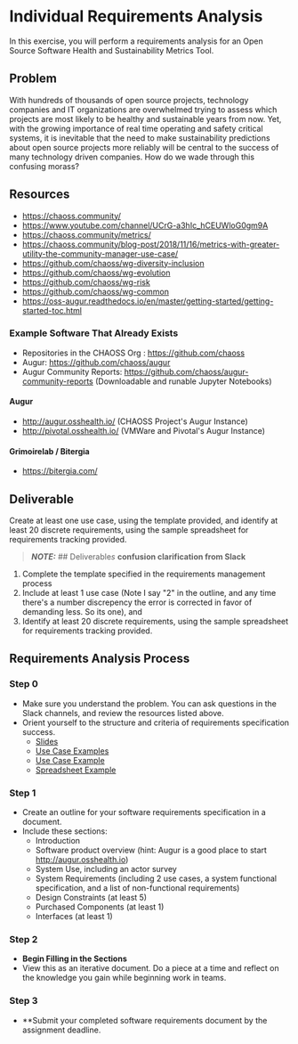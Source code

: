 # Individual Requirements Analysis

In this exercise, you will perform a requirements analysis for an Open Source Software Health and Sustainability Metrics Tool. 

## Problem
With hundreds of thousands of open source projects, technology companies and IT organizations are overwhelmed trying to assess which projects are most likely to be healthy and sustainable years from now. Yet, with the growing importance of real time operating and safety critical systems, it is inevitable that the need to make sustainability predictions about open source projects more reliably will be central to the success of many technology driven companies. How do we wade through this confusing morass? 

## Resources
 - https://chaoss.community/
 - https://www.youtube.com/channel/UCrG-a3hIc_hCEUWloG0gm9A
 - https://chaoss.community/metrics/
 - https://chaoss.community/blog-post/2018/11/16/metrics-with-greater-utility-the-community-manager-use-case/
 - https://github.com/chaoss/wg-diversity-inclusion
 - https://github.com/chaoss/wg-evolution
 - https://github.com/chaoss/wg-risk
 - https://github.com/chaoss/wg-common
 - https://oss-augur.readthedocs.io/en/master/getting-started/getting-started-toc.html

### Example Software That Already Exists 

 - Repositories in the CHAOSS Org : https://github.com/chaoss
 - Augur: https://github.com/chaoss/augur
 - Augur Community Reports: https://github.com/chaoss/augur-community-reports (Downloadable and runable Jupyter Notebooks)

#### Augur
 - http://augur.osshealth.io/  (CHAOSS Project's Augur Instance)
 - http://pivotal.osshealth.io/ (VMWare and Pivotal's Augur Instance)
 
#### Grimoirelab / Bitergia
 - https://bitergia.com/
 
## Deliverable
Create at least one use case, using the template provided, and identify at least 20 discrete requirements, using the sample spreadsheet for requirements tracking provided. 

> **_NOTE:_** ## Deliverable*s*  __confusion clarification from Slack__ 
1. Complete the template specified in the requirements management process
2. Include at least 1 use case (Note I say "2" in the outline, and any time there's a number discrepency the error is corrected in favor of demanding less. So its one), and 
3. Identify at least 20 discrete requirements, using the sample spreadsheet for requirements tracking provided. 

## Requirements Analysis Process  
### Step 0 
- Make sure you understand the problem. You can ask questions in the Slack channels, and review the resources listed above.
- Orient yourself to the structure and criteria of requirements specification success.
    - [Slides](../slides/Requirements.pdf)
    - [Use Case Examples](./UseCases)
    - [Use Case Example](./sample-use-cases/use-case-template.md)
    - [Spreadsheet Example](../readings/requirements-template.xlsx)

### Step 1  
- Create an outline for your software requirements specification in a document. 
- Include these sections: 
    - Introduction
    - Software product overview (hint: Augur is a good place to start http://augur.osshealth.io)
    - System Use, including an actor survey 
    - System Requirements (including 2 use cases, a system functional specification, and a list of non-functional requirements)
    - Design Constraints (at least 5)
    - Purchased Components (at least 1)
    - Interfaces (at least 1)

### Step 2  
- **Begin Filling in the Sections**
- View this as an iterative document. Do a piece at a time and reflect on the knowledge you gain while beginning work in teams. 

### Step 3  
- **Submit your completed software requirements document by the assignment deadline. 


